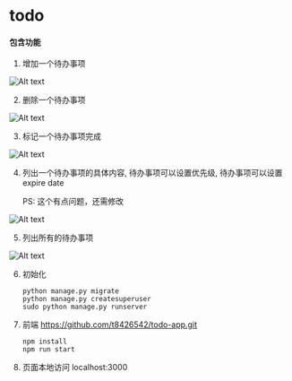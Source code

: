 # todo


#### 包含功能

1. 增加一个待办事项

 ![Alt text](https://cl.ly/4622b7d7d115/add2.gif)


2. 删除一个待办事项

 ![Alt text](https://cl.ly/b5b93b932f89/delete.gif)

3. 标记一个待办事项完成

 ![Alt text](https://cl.ly/42147f7ee9cf/complete.gif)

4. 列出一个待办事项的具体内容, 待办事项可以设置优先级, 待办事项可以设置 expire date

   PS: 这个有点问题，还需修改

 ![Alt text](https://cl.ly/daf9c51c5ed5/edit2.gif)


5. 列出所有的待办事项

 ![Alt text](https://cl.ly/afcae2e4a471/list.gif)


6. 初始化

    ```
    python manage.py migrate
    python manage.py createsuperuser
    sudo python manage.py runserver
    ```

7. 前端 https://github.com/t8426542/todo-app.git

   ```
   npm install
   npm run start
   ```

8. 页面本地访问
   localhost:3000